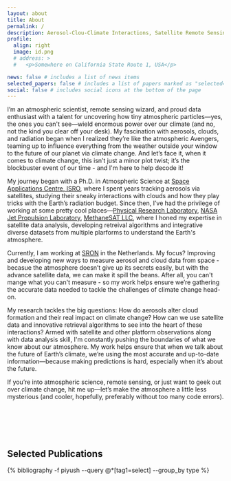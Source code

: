 ```yaml
---
layout: about
title: About
permalink: /
description: Aerosol-Clou-Climate Interactions, Satellite Remote Sensing, Data Science
profile:
  align: right
  image: id.png
  # address: >
  #   <p>Somewhere on California State Route 1, USA</p>

news: false # includes a list of news items
selected_papers: false # includes a list of papers marked as "selected={true}"
social: false # includes social icons at the bottom of the page
---
```


I’m an atmospheric scientist, remote sensing wizard, and proud data enthusiast with a talent for uncovering how tiny atmospheric particles—yes, the ones you can't see—wield enormous power over our climate (and no, not the kind you clear off your desk). My fascination with aerosols, clouds, and radiation began when I realized they’re like the atmospheric Avengers, teaming up to influence everything from the weather outside your window to the future of our planet via climate change. And let’s face it, when it comes to climate change, this isn’t just a minor plot twist; it’s the blockbuster event of our time - and I'm here to help decode it!

My journey began with a Ph.D. in Atmospheric Science at [Space Applications Centre, ISRO](https://www.sac.gov.in/Vyom/), where I spent years tracking aerosols via satellites, studying their sneaky interactions with clouds and how they play tricks with the Earth’s radiation budget. Since then, I’ve had the privilege of working at some pretty cool places—[Physical Research Laboratory](https://www.prl.res.in/prl-eng/division/spas), [NASA Jet Propulsion Laboratory](https://science.jpl.nasa.gov/division/earth-science/aerosols-and-clouds/), [MethaneSAT LLC](https://www.methanesat.org/), where I honed my expertise in satellite data analysis, developing retreival algorithms and integrative diverse datasets from multiple plarforms to understand the Earth's atmosphere.

Currently, I am working at [SRON](https://www.sron.nl/) in the Netherlands. My focus? Improving and developing new ways to measure aerosol and cloud data from space - becasue the atmosphere doesn’t give up its secrets easily, but with the advance satellite data, we can make it spill the beans. After all, you can't mange what you can't measure - so my work helps ensure we’re gathering the accurate data needed to tackle the challenges of climate change head-on.

My research tackles the big questions: How do aerosols alter cloud formation and their real impact on climate change? How can we use satellite data and innovative retrieval algorithms to see into the heart of these interactions? Armed with satellite and other platform observations along with data analysis skill, I'm constantly pushing the boundaries of what we know about our atmosphere. My work helps ensure that when we talk about the future of Earth’s climate, we’re using the most accurate and up-to-date information—because making predictions is hard, especially when it’s about the future.

If you’re into atmospheric science, remote sensing, or just want to geek out over climate change, hit me up—let’s make the atmosphere a little less mysterious (and cooler, hopefully, preferably without too many code errors).

<br/><br/>
<br/><br/>

## Selected Publications

<div class="publications">
 {% bibliography -f piyush --query @*[tag1=select] --group_by type %}
</div>
